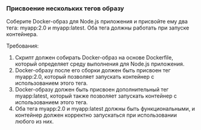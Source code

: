 
### Присвоение нескольких тегов образу

Соберите Docker-образ для Node.js приложения и присвойте ему два тега: myapp:2.0 и myapp:latest. Оба тега должны работать при запуске контейнера.

Требования:
1. Скрипт должен собирать Docker-образ на основе Dockerfile, который определяет среду выполнения для Node.js приложения. 
2. Docker-образу после его сборки должен быть присвоен тег myapp:2.0, который позволяет запускать контейнер с использованием этого тега. 
3. Docker-образу должен быть присвоен дополнительный тег myapp:latest, который также позволяет запускать контейнер с использованием этого тега. 
4. Оба тега myapp:2.0 и myapp:latest должны быть функциональными, и контейнер должен корректно запускаться при использовании любого из них.